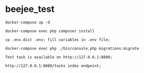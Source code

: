 # beejee_test

```
docker-compose up -d
```
```
docker-compose exec php composer install
```
```
cp .env.dist .env; fill variables in .env file;
```

```
docker-compose exec php ./bin/console.php migrations:migrate 
```
```
Test task is available on http://127.0.0.1:8080;

http://127.0.0.1:8080/tasks index endpoint;
```
